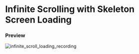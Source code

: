 # Infinite Scrolling with Skeleton Screen Loading

### Preview
![infinite_scroll_loading_recording](https://github.com/voidzenn/infinite_scroll_loading_rails/assets/47482620/7ffd52d1-d2d1-4abd-a217-c124b97b724a)

